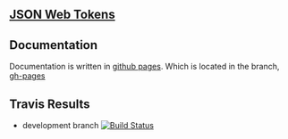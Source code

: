 [JSON Web Tokens](https://tools.ietf.org/html/rfc7519)
---------------------------------------------------------------------------------------------------------------------


Documentation
------------
 Documentation is written in [github pages](http://rootservices.github.io/jwt/). Which is located in the branch, [gh-pages](https://github.com/RootServices/jwt/tree/gh-pages)

Travis Results
-------------------------------------
 - development branch [![Build Status](https://travis-ci.org/RootServices/jwt.svg?branch=development)](https://travis-ci.org/RootServices/jwt)
